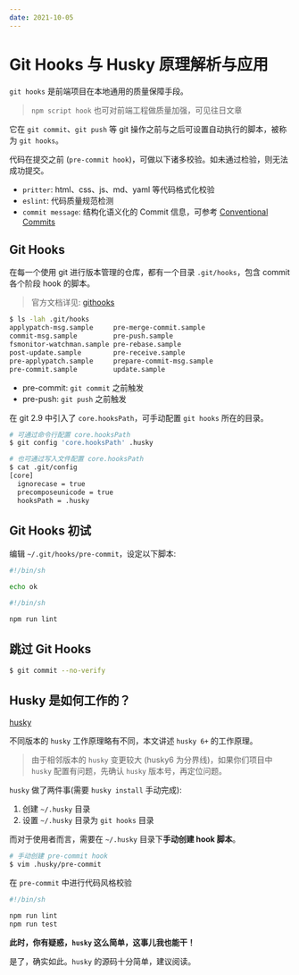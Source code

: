 ```yaml
---
date: 2021-10-05
---
```


# Git Hooks 与 Husky 原理解析与应用

`git hooks` 是前端项目在本地通用的质量保障手段。

> `npm script hook` 也可对前端工程做质量加强，可见往日文章

它在 `git commit`、`git push` 等 git 操作之前与之后可设置自动执行的脚本，被称为 `git hooks`。

代码在提交之前 (`pre-commit hook`)，可做以下诸多校验。如未通过检验，则无法成功提交。

+ `pritter`: html、css、js、md、yaml 等代码格式化校验
+ `eslint`: 代码质量规范检测
+ `commit message`: 结构化语义化的 Commit 信息，可参考 [Conventional Commits](https://www.conventionalcommits.org/en/v1.0.0/)

## Git Hooks

在每一个使用 git 进行版本管理的仓库，都有一个目录 `.git/hooks`，包含 commit 各个阶段 hook 的脚本。

> 官方文档详见: [githooks](https://git-scm.com/docs/githooks)

``` bash
$ ls -lah .git/hooks
applypatch-msg.sample     pre-merge-commit.sample
commit-msg.sample         pre-push.sample
fsmonitor-watchman.sample pre-rebase.sample
post-update.sample        pre-receive.sample
pre-applypatch.sample     prepare-commit-msg.sample
pre-commit.sample         update.sample
```

+ pre-commit: `git commit` 之前触发
+ pre-push: `git push` 之前触发

在 git 2.9 中引入了 `core.hooksPath`，可手动配置 `git hooks` 所在的目录。

``` bash
# 可通过命令行配置 core.hooksPath
$ git config 'core.hooksPath' .husky

# 也可通过写入文件配置 core.hooksPath
$ cat .git/config
[core]
  ignorecase = true
  precomposeunicode = true
  hooksPath = .husky
```

## Git Hooks 初试

编辑 `~/.git/hooks/pre-commit`，设定以下脚本:

``` bash
#!/bin/sh

echo ok
```

``` bash
#!/bin/sh

npm run lint
```

## 跳过 Git Hooks

``` bash
$ git commit --no-verify
```

## Husky 是如何工作的？

[husky](https://github.com/typicode/husky) 

不同版本的 `husky` 工作原理略有不同，本文讲述 `husky 6+` 的工作原理。

> 由于相邻版本的 `husky` 变更较大 (husky6 为分界线)，如果你们项目中 `husky` 配置有问题，先确认 `husky` 版本号，再定位问题。

`husky` 做了两件事(需要 `husky install` 手动完成):

1. 创建 `~/.husky` 目录
1. 设置 `~/.husky` 目录为 `git hooks` 目录

而对于使用者而言，需要在 `~/.husky` 目录下**手动创建 hook 脚本**。

``` bash
# 手动创建 pre-commit hook
$ vim .husky/pre-commit
```

在 `pre-commit` 中进行代码风格校验

``` bash
#!/bin/sh

npm run lint
npm run test
```

**此时，你有疑惑，`husky` 这么简单，这事儿我也能干！**

是了，确实如此。`husky` 的源码十分简单，建议阅读。
